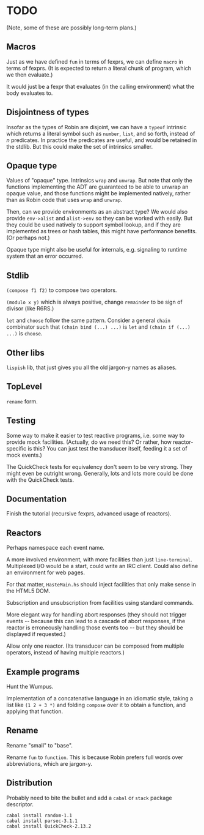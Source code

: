 TODO
====

(Note, some of these are possibly long-term plans.)

Macros
------

Just as we have defined `fun` in terms of fexprs, we can
define `macro` in terms of fexprs.  (It is expected to
return a literal chunk of program, which we then evaluate.)

It would just be a fexpr that evaluates (in the calling
environment) what the body evaluates to.

Disjointness of types
---------------------

Insofar as the types of Robin are disjoint, we can have a
`typeof` intrinsic which returns a literal symbol such as
`number`, `list`, and so forth, instead of _n_ predicates.
In practice the predicates are useful, and would be retained
in the stdlib.  But this could make the set of intrinsics smaller.

Opaque type
-----------

Values of "opaque" type.  Intrinsics `wrap` and `unwrap`.  But note
that only the functions implementing the ADT are guaranteed to be able
to unwrap an opaque value, and those functions might be implemented
natively, rather than as Robin code that uses `wrap` and `unwrap`.

Then, can we provide environments as an abstract type?  We would
also provide `env->alist` and `alist->env` so they can be worked
with easily.  But they could be used natively to support symbol
lookup, and if they are implemented as trees or hash tables, this
might have performance benefits.  (Or perhaps not.)

Opaque type might also be useful for internals, e.g. signaling
to runtime system that an error occurred.

Stdlib
------

`(compose f1 f2)` to compose two operators.

`(modulo x y)` which is always positive, change `remainder` to
be sign of divisor (like R6RS.)

`let` and `choose` follow the same pattern.  Consider a general
`chain` combinator such that `(chain bind (...) ...)` is `let` and
`(chain if (...) ...)` is `choose`.

Other libs
----------

`lispish` lib, that just gives you all the old jargon-y names
as aliases.

TopLevel
--------

`rename` form.

Testing
-------

Some way to make it easier to test reactive programs, i.e.
some way to provide mock facilities.  (Actually, do we need this?
Or rather, how reactor-specific is this?  You can just test the
transducer itself, feeding it a set of mock events.)

The QuickCheck tests for equivalency don't seem to be very strong.  They might
even be outright wrong.  Generally, lots and lots more could be done with
the QuickCheck tests.

Documentation
-------------

Finish the tutorial (recursive fexprs, advanced usage of reactors).

Reactors
--------

Perhaps namespace each event name.

A more involved environment, with more facilities than just
`line-terminal`.  Multiplexed I/O would be a start, could write an
IRC client.  Could also define an environment for web pages.

For that matter, `HasteMain.hs` should inject facilities that
only make sense in the HTML5 DOM.

Subscription and unsubscription from facilities using standard commands.

More elegant way for handling abort responses (they should not
trigger events -- because this can lead to a cascade of abort
responses, if the reactor is erroneously handling those events too --
but they should be displayed if requested.)

Allow only one reactor.  (Its transducer can be composed from
multiple operators, instead of having multiple reactors.)

Example programs
----------------

Hunt the Wumpus.

Implementation of a concatenative language in an idiomatic style,
taking a list like `(1 2 + 3 *)` and folding `compose` over it to
obtain a function, and applying that function.

Rename
------

Rename "small" to "base".

Rename `fun` to `function`.  This is because Robin prefers full words
over abbreviations, which are jargon-y.

Distribution
------------

Probably need to bite the bullet and add a `cabal` or `stack`
package descriptor.

    cabal install random-1.1
    cabal install parsec-3.1.1
    cabal install QuickCheck-2.13.2


